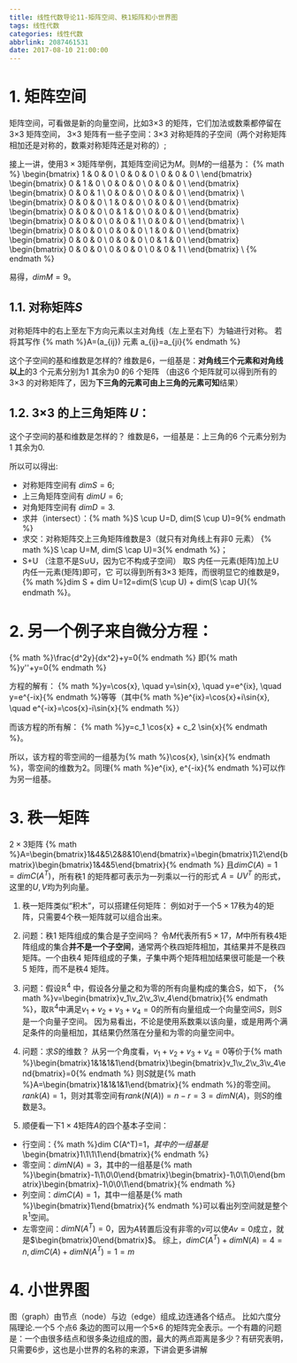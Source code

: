 ```yaml
---
title: 线性代数导论11-矩阵空间、秩1矩阵和小世界图
tags: 线性代数
categories: 线性代数
abbrlink: 2087461531
date: 2017-08-10 21:00:00
---
```


<!-- toc -->
<!-- more -->
# 1. 矩阵空间

矩阵空间，可看做是新的向量空间，比如3×3 的矩阵，它们加法或数乘都停留在3×3 矩阵空间，
3×3 矩阵有一些子空间：3×3 对称矩阵的子空间（两个对称矩阵相加还是对称的，数乘对称矩阵还是对称的）;

接上一讲，使用$3 \times 3$矩阵举例，其矩阵空间记为$M$。则$M$的一组基为：
{% math %}
\begin{bmatrix}
1 & 0 & 0 \\
0 & 0 & 0 \\
0 & 0 & 0 \\
\end{bmatrix}
\begin{bmatrix}
0 & 1 & 0 \\
0 & 0 & 0 \\
0 & 0 & 0 \\
\end{bmatrix}
\begin{bmatrix}
0 & 0 & 1 \\
0 & 0 & 0 \\
0 & 0 & 0 \\
\end{bmatrix} \\
\begin{bmatrix}
0 & 0 & 0 \\
1 & 0 & 0 \\
0 & 0 & 0 \\
\end{bmatrix}
\begin{bmatrix}
0 & 0 & 0 \\
0 & 1 & 0 \\
0 & 0 & 0 \\
\end{bmatrix}
\begin{bmatrix}
0 & 0 & 0 \\
0 & 0 & 1 \\
0 & 0 & 0 \\
\end{bmatrix} \\
\begin{bmatrix}
0 & 0 & 0 \\
0 & 0 & 0 \\
1 & 0 & 0 \\
\end{bmatrix}
\begin{bmatrix}
0 & 0 & 0 \\
0 & 0 & 0 \\
0 & 1 & 0 \\
\end{bmatrix}
\begin{bmatrix}
0 & 0 & 0 \\
0 & 0 & 0 \\
0 & 0 & 1 \\
\end{bmatrix} \\
{% endmath %}

易得，$dim M=9$。

## 1.1. 对称矩阵$S$
对称矩阵中的右上至左下方向元素以主对角线（左上至右下）为轴进行对称。
若将其写作  {% math %}A=(a_{ij}) 元素 a_{ij}=a_{ji}{% endmath %}

这个子空间的基和维数是怎样的?
维数是6，一组基是：**对角线三个元素和对角线以上**的3 个元素分别为1 其余为0 的6 个矩阵
（由这6 个矩阵就可以得到所有的3×3 的对称矩阵了，因为**下三角的元素可由上三角的元素可知**结果）

## 1.2. 3×3 的上三角矩阵 $U$：
这个子空间的基和维数是怎样的？
维数是6，一组基是：上三角的6 个元素分别为1 其余为0.

所以可以得出:
- 对称矩阵空间有 $dim S=6$;
- 上三角矩阵空间有 $dim U=6$;
- 对角矩阵空间有 $dim D=3$.
- 求并（intersect）：{% math %}S \cup U=D, dim(S \cup U)=9{% endmath %}
- 求交：对称矩阵交上三角矩阵维数是3（就只有对角线上有非0 元素）
{% math %}S \cap U=M, dim(S \cap U)=3{% endmath %}；
- S+U （注意不是S∪U，因为它不构成子空间） 取S 内任一元素(矩阵)加上U 内任一元素(矩阵)即可，它
可以得到所有3×3 矩阵，而很明显它的维数是9，
{% math %}dim S + dim U=12=dim(S \cup U) + dim(S \cap U){% endmath %}。

# 2. 另一个例子来自微分方程：

{% math %}\frac{d^2y}{dx^2}+y=0{% endmath %}
即{% math %}y''+y=0{% endmath %}

方程的解有：
{% math %}y=\cos{x}, \quad y=\sin{x}, \quad y=e^{ix}, \quad y=e^{-ix}{% endmath %}等等（其中{% math %}e^{ix}=\cos{x}+i\sin{x}, \quad e^{-ix}=\cos{x}-i\sin{x}{% endmath %}）

而该方程的所有解：
{% math %}y=c_1 \cos{x} + c_2 \sin{x}{% endmath %}。

所以，该方程的零空间的一组基为{% math %}\cos{x}, \sin{x}{% endmath %}，零空间的维数为$2$。同理{% math %}e^{ix}, e^{-ix}{% endmath %}可以作为另一组基。

# 3. 秩一矩阵

$2 \times 3$矩阵
{% math %}A=\begin{bmatrix}1&4&5\\2&8&10\end{bmatrix}=\begin{bmatrix}1\\2\end{bmatrix}\begin{bmatrix}1&4&5\end{bmatrix}{% endmath %}
且$dimC(A)=1=dimC(A^T)$，所有秩1 的矩阵都可表示为一列乘以一行的形式 $A=UV^T$ 的形式，这里的$U, V$均为列向量。

1. 秩一矩阵类似“积木”，可以搭建任何矩阵：
例如对于一个$5 \times 17$秩为$4$的矩阵，只需要$4$个秩一矩阵就可以组合出来。

1. 问题：秩1 矩阵组成的集合是子空间吗？
令$M$代表所有$5 \times 17$，$M$中所有秩$4$矩阵组成的集合**并不是一个子空间**，通常两个秩四矩阵相加，其结果并不是秩四矩阵。一个由秩4 矩阵组成的子集，子集中两个矩阵相加结果很可能是一个秩5 矩阵，而不是秩4 矩阵。

1. 问题：假设$\mathbb{R}^4$ 中，假设各分量之和为零的所有向量构成的集合S，如下，
 {% math %}v=\begin{bmatrix}v_1\\v_2\\v_3\\v_4\end{bmatrix}{% endmath %}，取$\mathbb{R}^4$中满足$v_1+v_2+v_3+v_4=0$的所有向量组成一个向量空间$S$，则$S$是一个向量子空间。
因为易看出，不论是使用系数乘以该向量，或是用两个满足条件的向量相加，其结果仍然落在分量和为零的向量空间中。

1. 问题：求$S$的维数？
从另一个角度看，$v_1+v_2+v_3+v_4=0$等价于{% math %}\begin{bmatrix}1&1&1&1\end{bmatrix}\begin{bmatrix}v_1\\v_2\\v_3\\v_4\end{bmatrix}=0{% endmath %}
则$S$就是{% math %}A=\begin{bmatrix}1&1&1&1\end{bmatrix}{% endmath %}的零空间。
$rank(A)=1$，则对其零空间有$rank(N(A))=n-r=3=dim N(A)$，则$S$的维数是$3$。

1. 顺便看一下$1 \times 4$矩阵$A$的四个基本子空间：
- 行空间：{% math %}dim C(A^T)=1$，其中的一组基是$\begin{bmatrix}1\\1\\1\\1\end{bmatrix}{% endmath %}
- 零空间：$dim N(A)=3$，其中的一组基是{% math %}\begin{bmatrix}-1\\1\\0\\0\end{bmatrix}\begin{bmatrix}-1\\0\\1\\0\end{bmatrix}\begin{bmatrix}-1\\0\\0\\1\end{bmatrix}{% endmath %}
- 列空间：$dim C(A)=1$，其中一组基是{% math %}\begin{bmatrix}1\end{bmatrix}{% endmath %}可以看出列空间就是整个$\mathbb{R}^1$空间。
- 左零空间：$dim N(A^T)=0$，因为$A$转置后没有非零的$v$可以使$Av=0$成立，就是$\begin{bmatrix}0\end{bmatrix}$。
综上，$dim C(A^T)+dim N(A)=4=n, dim C(A)+dim N(A^T)=1=m$

# 4. 小世界图

图（graph）由节点（node）与边（edge）组成,边连通各个结点。
比如六度分隔理论.一个5 个点6 条边的图可以用一个5×6 的矩阵完全表示。一个有趣的问题是：一个由很多结点和很多条边组成的图，最大的两点距离是多少？有研究表明，只需要6步，这也是小世界的名称的来源，下讲会更多讲解